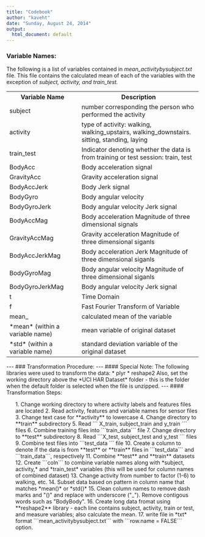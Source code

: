 ```yaml
---
title: "Codebook"
author: "kaveht"
date: "Sunday, August 24, 2014"
output:
  html_document: default
---
```

### Variable Names:
The following is a list of variables contained in *mean_activitybysubject.txt* file. This file contains the calculated mean of each of the variables with the exception of *subject, activity, and train_test.*     
<table class = "table">
<tr>
    <th>Variable Name</th> 
    <th>Description</th>
</tr>
<tr>
    <td>subject</td>
    <td>number corresponding the person who performed the activity</td>
</tr> 
<tr>
    <td>activity</td>
    <td>type of activity:  walking, walking_upstairs, walking_downstairs. sitting, standing, laying</td>
</tr>
<tr>
    <td>train_test</td>
    <td>Indicator denoting whether the data is from training or test session: train, test</td>
</tr>
<tr>
    <td>BodyAcc</td>
    <td>Body acceleration signal</td>
</tr>
<tr>
    <td>GravityAcc</td>
    <td>Gravity acceleration signal</td>
</tr>
<tr>
    <td>BodyAccJerk</td>
    <td>Body Jerk signal</td>
</tr>
<tr>
    <td>BodyGyro</td>
    <td>Body angular velocity</td>
</tr>
<tr>
    <td>BodyGyroJerk</td>
    <td>Body angular velocity Jerk signal</td>
</tr>
<tr>
    <td>BodyAccMag</td>
    <td>Body acceleration Magnitude of three dimensional signals</td>
</tr>
<tr>
    <td>GravityAccMag</td>
    <td>Gravity acceleration Magnitude of three dimensional siganls</td>
</tr>
<tr>
    <td>BodyAccJerkMag</td>
    <td>Body acceleration Jerk Magnitude of three dimensional siganls</td>
</tr>
<tr>
    <td>BodyGyroMag</td>
    <td>Body angular velocity Magnitude of three dimensional siganls</td>
</tr>
    <td>BodyGyroJerkMag</td>
    <td>Body angular velocity Jerk signal</td>
</tr>
<tr>
    <td>t</td>
    <td>Time Domain</td>
<tr>
    <td>f</td>
    <td>Fast Fourier Transform of Variable</td>
</tr>
<tr>
    <td>mean_</td>
    <td>calculated mean of the variable</td>
</tr>
<tr>
    <td>*mean* (within a variable name)</td>
    <td>mean variable of original dataset</td>
</tr>
<tr>
    <td>*std* (within a variable name)</td>
    <td>standard deviation variable of the original dataset</td>
</tr>
</table>
---
### Transformation Procedure:
---
#### Special Note:
The following libraries were used to transform the data:    
* plyr   
* reshape2    
Also, set the working directory above the *UCI HAR Dataset* folder - this is the folder when the default folder is selected when the file is unzipped.    
---
#### Transformation Steps:

<ol>1. Change working directory to where activity labels and features files are located
2.  Read activity, features and variable names for sensor files
3.  Change text case for **activity** to lowercase
4.  Change directory to **train** subdirectory
5.  Read ``` X_train, subject_train and y_train ``` files
6.  Combine training files into ```train_data``` file
7.  Change directory to **test** subdirectory
8.  Read ```X_test, subject_test and y_test ``` files
9.  Combine test files into ```test_data ``` file
10. Create a column to denote if the data is from **test** or **train** files in ```test_data``` and ```train_data```, respectively
11. Combine **test** and **train** datasets
12. Create ```coln``` to combine variable names along with *subject, activity,* and *train_test* variables (this will be used for column names of combined dataset)
13. Change activity from number to factor (1-6) to walking, etc.
14. Subset data based on pattern in column name that matches *mean()* or *std()*
15. Clean column names to remove dash marks and "()" and replace with underscore ("_").  Remove contigous words such as "BodyBody".
16. Create long data fromat using **reshape2** library - each line contains subject, activity, train or test, and measure variables;  also calculate the mean.
17. write file in  *txt* format ```mean_activitybysubject.txt``` with ```row.name = FALSE``` option.
